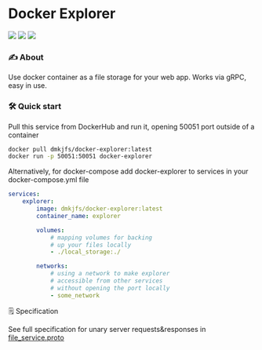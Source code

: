 # Docker Explorer

<div>
  <a href="https://github.com/dmkjfs/docker-explorer/stargazers/"><img src="https://img.shields.io/github/stars/dmkjfs/docker-explorer?style=flat-square&label=stars&color=blue"></a>
  <a href="https://github.com/dmkjfs/docker-explorer/forks/"><img src="https://img.shields.io/github/forks/dmkjfs/docker-explorer?style=flat-square&label=forks&color=blue"></a>
  <a href="https://github.com/dmkjfs/docker-explorer/actions/workflows/test.yml/"><img src="https://img.shields.io/github/actions/workflow/status/dmkjfs/docker-explorer/test.yml?branch=main&style=flat-square&label=tests&color=blue"></a>
</div>


### ✍️ About

Use docker container as a file storage for your web app. Works via gRPC, easy in use.


### 🛠️ Quick start

Pull this service from DockerHub and run it, opening 50051 port outside of a container
```bash
docker pull dmkjfs/docker-explorer:latest
docker run -p 50051:50051 docker-explorer
```

Alternatively, for docker-compose add docker-explorer to services in your docker-compose.yml file
```yaml
services:
    explorer:
        image: dmkjfs/docker-explorer:latest
        container_name: explorer

        volumes:
            # mapping volumes for backing
            # up your files locally
            - ./local_storage:./

        networks:
            # using a network to make explorer
            # accessible from other services
            # without opening the port locally
            - some_network 
```

🗒️ Specification

See full specification for unary server requests&responses in [file_service.proto](https://github.com/dmkjfs/docker-explorer/blob/main/proto/file_service.proto)
